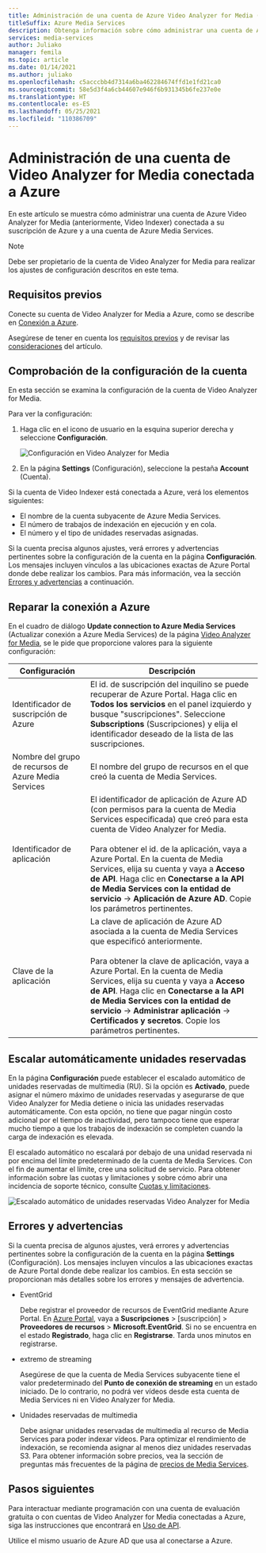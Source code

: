 ```yaml
---
title: Administración de una cuenta de Azure Video Analyzer for Media (anteriormente, Video Indexer)
titleSuffix: Azure Media Services
description: Obtenga información sobre cómo administrar una cuenta de Azure Video Analyzer for Media (anteriormente, Video Indexer) conectada a Azure.
services: media-services
author: Juliako
manager: femila
ms.topic: article
ms.date: 01/14/2021
ms.author: juliako
ms.openlocfilehash: c5acccbb4d7314a6ba462284674ffd1e1fd21ca0
ms.sourcegitcommit: 58e5d3f4a6cb44607e946f6b931345b6fe237e0e
ms.translationtype: HT
ms.contentlocale: es-ES
ms.lasthandoff: 05/25/2021
ms.locfileid: "110386709"
---
```

# <a name="manage-a-video-analyzer-for-media-account-connected-to-azure"></a>Administración de una cuenta de Video Analyzer for Media conectada a Azure

En este artículo se muestra cómo administrar una cuenta de Azure Video Analyzer for Media (anteriormente, Video Indexer) conectada a su suscripción de Azure y a una cuenta de Azure Media Services.

> [!NOTE]
> Debe ser propietario de la cuenta de Video Analyzer for Media para realizar los ajustes de configuración descritos en este tema.

## <a name="prerequisites"></a>Requisitos previos

Conecte su cuenta de Video Analyzer for Media a Azure, como se describe en [Conexión a Azure](connect-to-azure.md).

Asegúrese de tener en cuenta los [requisitos previos](connect-to-azure.md#prerequisites-for-connecting-to-azure) y de revisar las [consideraciones](connect-to-azure.md#azure-media-services-considerations) del artículo.

## <a name="examine-account-settings"></a>Comprobación de la configuración de la cuenta

En esta sección se examina la configuración de la cuenta de Video Analyzer for Media.

Para ver la configuración:

1. Haga clic en el icono de usuario en la esquina superior derecha y seleccione **Configuración**.

    ![Configuración en Video Analyzer for Media](./media/manage-account-connected-to-azure/select-settings.png)

2. En la página **Settings** (Configuración), seleccione la pestaña **Account** (Cuenta).

Si la cuenta de Video Indexer está conectada a Azure, verá los elementos siguientes:

* El nombre de la cuenta subyacente de Azure Media Services.
* El número de trabajos de indexación en ejecución y en cola.
* El número y el tipo de unidades reservadas asignadas.

Si la cuenta precisa algunos ajustes, verá errores y advertencias pertinentes sobre la configuración de la cuenta en la página **Configuración**. Los mensajes incluyen vínculos a las ubicaciones exactas de Azure Portal donde debe realizar los cambios. Para más información, vea la sección [Errores y advertencias](#errors-and-warnings) a continuación.

## <a name="repair-the-connection-to-azure"></a>Reparar la conexión a Azure

En el cuadro de diálogo **Update connection to Azure Media Services** (Actualizar conexión a Azure Media Services) de la página [Video Analyzer for Media](https://www.videoindexer.ai/), se le pide que proporcione valores para la siguiente configuración:

|Configuración|Descripción|
|---|---|
|Identificador de suscripción de Azure|El id. de suscripción del inquilino se puede recuperar de Azure Portal. Haga clic en **Todos los servicios** en el panel izquierdo y busque "suscripciones". Seleccione **Subscriptions** (Suscripciones) y elija el identificador deseado de la lista de las suscripciones.|
|Nombre del grupo de recursos de Azure Media Services|El nombre del grupo de recursos en el que creó la cuenta de Media Services.|
|Identificador de aplicación|El identificador de aplicación de Azure AD (con permisos para la cuenta de Media Services especificada) que creó para esta cuenta de Video Analyzer for Media. <br/><br/>Para obtener el id. de la aplicación, vaya a Azure Portal. En la cuenta de Media Services, elija su cuenta y vaya a **Acceso de API**. Haga clic en **Conectarse a la API de Media Services con la entidad de servicio** -> **Aplicación de Azure AD**. Copie los parámetros pertinentes.|
|Clave de la aplicación|La clave de aplicación de Azure AD asociada a la cuenta de Media Services que especificó anteriormente. <br/><br/>Para obtener la clave de aplicación, vaya a Azure Portal. En la cuenta de Media Services, elija su cuenta y vaya a **Acceso de API**. Haga clic en **Conectarse a la API de Media Services con la entidad de servicio** -> **Administrar aplicación** -> **Certificados y secretos**. Copie los parámetros pertinentes.|

## <a name="autoscale-reserved-units"></a>Escalar automáticamente unidades reservadas

En la página **Configuración** puede establecer el escalado automático de unidades reservadas de multimedia (RU). Si la opción es **Activado**, puede asignar el número máximo de unidades reservadas y asegurarse de que Video Analyzer for Media detiene o inicia las unidades reservadas automáticamente. Con esta opción, no tiene que pagar ningún costo adicional por el tiempo de inactividad, pero tampoco tiene que esperar mucho tiempo a que los trabajos de indexación se completen cuando la carga de indexación es elevada.

El escalado automático no escalará por debajo de una unidad reservada ni por encima del límite predeterminado de la cuenta de Media Services. Con el fin de aumentar el límite, cree una solicitud de servicio. Para obtener información sobre las cuotas y limitaciones y sobre cómo abrir una incidencia de soporte técnico, consulte [Cuotas y limitaciones](../../media-services/previous/media-services-quotas-and-limitations.md).

![Escalado automático de unidades reservadas Video Analyzer for Media](./media/manage-account-connected-to-azure/autoscale-reserved-units.png)

## <a name="errors-and-warnings"></a>Errores y advertencias

Si la cuenta precisa de algunos ajustes, verá errores y advertencias pertinentes sobre la configuración de la cuenta en la página **Settings** (Configuración). Los mensajes incluyen vínculos a las ubicaciones exactas de Azure Portal donde debe realizar los cambios. En esta sección se proporcionan más detalles sobre los errores y mensajes de advertencia.

* EventGrid

    Debe registrar el proveedor de recursos de EventGrid mediante Azure Portal. En [Azure Portal](https://portal.azure.com/), vaya a **Suscripciones** > [suscripción] > **Proveedores de recursos** > **Microsoft.EventGrid**. Si no se encuentra en el estado **Registrado**, haga clic en **Registrarse**. Tarda unos minutos en registrarse.

* extremo de streaming

    Asegúrese de que la cuenta de Media Services subyacente tiene el valor predeterminado del **Punto de conexión de streaming** en un estado iniciado. De lo contrario, no podrá ver vídeos desde esta cuenta de Media Services ni en Video Analyzer for Media.

* Unidades reservadas de multimedia

    Debe asignar unidades reservadas de multimedia al recurso de Media Services para poder indexar vídeos. Para optimizar el rendimiento de indexación, se recomienda asignar al menos diez unidades reservadas S3. Para obtener información sobre precios, vea la sección de preguntas más frecuentes de la página de [precios de Media Services](https://azure.microsoft.com/pricing/details/media-services/).

## <a name="next-steps"></a>Pasos siguientes

Para interactuar mediante programación con una cuenta de evaluación gratuita o con cuentas de Video Analyzer for Media conectadas a Azure, siga las instrucciones que encontrará en [Uso de API](video-indexer-use-apis.md).

Utilice el mismo usuario de Azure AD que usa al conectarse a Azure.
